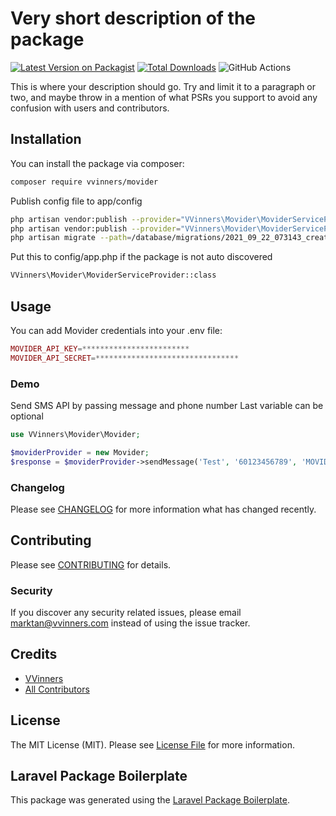 # Very short description of the package

[![Latest Version on Packagist](https://img.shields.io/packagist/v/vvinners/movider.svg?style=flat-square)](https://packagist.org/packages/vvinners/movider)
[![Total Downloads](https://img.shields.io/packagist/dt/vvinners/movider.svg?style=flat-square)](https://packagist.org/packages/vvinners/movider)
![GitHub Actions](https://github.com/vvinners/movider/actions/workflows/main.yml/badge.svg)

This is where your description should go. Try and limit it to a paragraph or two, and maybe throw in a mention of what PSRs you support to avoid any confusion with users and contributors.

## Installation

You can install the package via composer:

```bash
composer require vvinners/movider
```

Publish config file to app/config

```bash
php artisan vendor:publish --provider="VVinners\Movider\MoviderServiceProvider" --tag=config
php artisan vendor:publish --provider="VVinners\Movider\MoviderServiceProvider" --tag=migration
php artisan migrate --path=/database/migrations/2021_09_22_073143_create_movider_log_table.php 
```

Put this to config/app.php if the package is not auto discovered

```bash
VVinners\Movider\MoviderServiceProvider::class
```

## Usage

You can add Movider credentials into your .env file: 

```php
MOVIDER_API_KEY=************************
MOVIDER_API_SECRET=********************************
```

### Demo

Send SMS API by passing message and phone number
Last variable can be optional

```php
use VVinners\Movider\Movider;

$moviderProvider = new Movider;
$response = $moviderProvider->sendMessage('Test', '60123456789', 'MOVIDER');
```

### Changelog

Please see [CHANGELOG](CHANGELOG.md) for more information what has changed recently.

## Contributing

Please see [CONTRIBUTING](CONTRIBUTING.md) for details.

### Security

If you discover any security related issues, please email marktan@vvinners.com instead of using the issue tracker.

## Credits

-   [VVinners](https://github.com/vvinners)
-   [All Contributors](../../contributors)

## License

The MIT License (MIT). Please see [License File](LICENSE.md) for more information.

## Laravel Package Boilerplate

This package was generated using the [Laravel Package Boilerplate](https://laravelpackageboilerplate.com).
